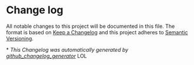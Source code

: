 # Change log

All notable changes to this project will be documented in this file. The format is based on [Keep a Changelog](http://keepachangelog.com/en/1.0.0/) and this project adheres to [Semantic Versioning](http://semver.org).



\* *This Changelog was automatically generated by [github_changelog_generator](https://github.com/github-changelog-generator/github-changelog-generator)*
LOL
